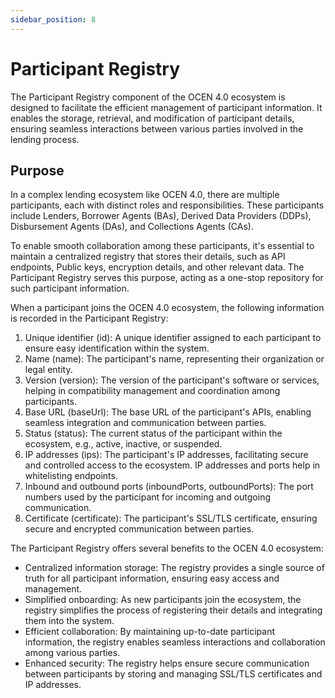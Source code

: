 ```yaml
---
sidebar_position: 8
---
```


# Participant Registry
The Participant Registry component of the OCEN 4.0 ecosystem is designed to facilitate the efficient management of participant information. It enables the storage, retrieval, and modification of participant details, ensuring seamless interactions between various parties involved in the lending process.

## Purpose
In a complex lending ecosystem like OCEN 4.0, there are multiple participants, each with distinct roles and responsibilities. These participants include Lenders, Borrower Agents (BAs), Derived Data Providers (DDPs), Disbursement Agents (DAs), and Collections Agents (CAs).

To enable smooth collaboration among these participants, it's essential to maintain a centralized registry that stores their details, such as API endpoints, Public keys, encryption details, and other relevant data. The Participant Registry serves this purpose, acting as a one-stop repository for such participant information.

When a participant joins the OCEN 4.0 ecosystem, the following information is recorded in the Participant Registry:

1. Unique identifier (id): A unique identifier assigned to each participant to ensure easy identification within the system.
2. Name (name): The participant's name, representing their organization or legal entity.
3. Version (version): The version of the participant's software or services, helping in compatibility management and coordination among participants.
4. Base URL (baseUrl): The base URL of the participant's APIs, enabling seamless integration and communication between parties.
5. Status (status): The current status of the participant within the ecosystem, e.g., active, inactive, or suspended.
6. IP addresses (ips): The participant's IP addresses, facilitating secure and controlled access to the ecosystem. IP addresses and ports help in whitelisting endpoints.
7. Inbound and outbound ports (inboundPorts, outboundPorts): The port numbers used by the participant for incoming and outgoing communication.
8. Certificate (certificate): The participant's SSL/TLS certificate, ensuring secure and encrypted communication between parties.

The Participant Registry offers several benefits to the OCEN 4.0 ecosystem:

- Centralized information storage: The registry provides a single source of truth for all participant information, ensuring easy access and management.
- Simplified onboarding: As new participants join the ecosystem, the registry simplifies the process of registering their details and integrating them into the system.
- Efficient collaboration: By maintaining up-to-date participant information, the registry enables seamless interactions and collaboration among various parties.
- Enhanced security: The registry helps ensure secure communication between participants by storing and managing SSL/TLS certificates and IP addresses.